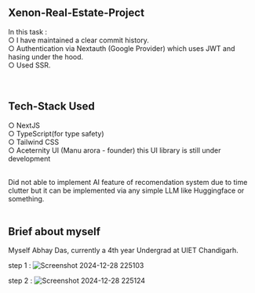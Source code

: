 
## Xenon-Real-Estate-Project
In this task : <br>
○ I have maintained a clear commit history. <br>
○ Authentication via Nextauth (Google Provider) which uses JWT and hasing under the hood. <br>
○ Used SSR.
 <br><br><br>

 ## Tech-Stack Used
 ○ NextJS <br>
 ○ TypeScript(for type safety) <br>
 ○ Tailwind CSS <br>
 ○ Aceternity UI (Manu arora - founder) this UI library is still under development <br><br>

 Did not able to implement AI feature of recomendation system due to time clutter but it can be implemented via any simple LLM like Huggingface or something. <br><br>

 ## Brief about myself
 Myself Abhay Das, currently a 4th year Undergrad at UIET Chandigarh. 

 step 1 :
 ![Screenshot 2024-12-28 225103](https://github.com/user-attachments/assets/18ea89c3-2c33-4474-adc5-d1aef5951a88)

 step 2 :
 ![Screenshot 2024-12-28 225124](https://github.com/user-attachments/assets/800cfef5-5674-4d76-8e2c-5fac9cc273e4)


 
